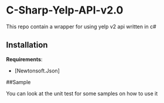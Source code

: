 C-Sharp-Yelp-API-v2.0
=====================

This repo contain a wrapper for using yelp v2 api written in c#

Installation
------------
__Requirements__:

* [Newtonsoft.Json]

##Sample

You can look at the unit test for some samples on how to use it
